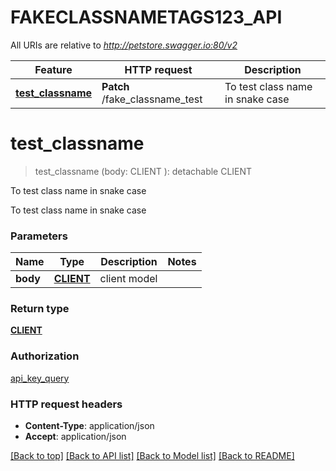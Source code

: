 # FAKECLASSNAMETAGS123_API

All URIs are relative to *http://petstore.swagger.io:80/v2*

Feature | HTTP request | Description
------------- | ------------- | -------------
[**test_classname**](FAKECLASSNAMETAGS123_API.md#test_classname) | **Patch** /fake_classname_test | To test class name in snake case


# **test_classname**
> test_classname (body: CLIENT ): detachable CLIENT
	

To test class name in snake case

To test class name in snake case


### Parameters

Name | Type | Description  | Notes
------------- | ------------- | ------------- | -------------
 **body** | [**CLIENT**](CLIENT.md)| client model | 

### Return type

[**CLIENT**](Client.md)

### Authorization

[api_key_query](../README.md#api_key_query)

### HTTP request headers

 - **Content-Type**: application/json
 - **Accept**: application/json

[[Back to top]](#) [[Back to API list]](../README.md#documentation-for-api-endpoints) [[Back to Model list]](../README.md#documentation-for-models) [[Back to README]](../README.md)

